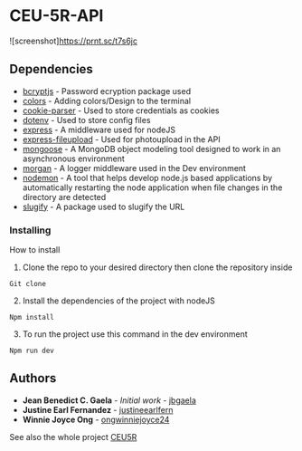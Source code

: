 # CEU-5R-API

![screenshot]https://prnt.sc/t7s6jc

## Dependencies

* [bcryptjs](https://www.npmjs.com/package/bcryptjs) - Password ecryption package used
* [colors](https://www.npmjs.com/package/colors) - Adding colors/Design to the terminal
* [cookie-parser](https://www.npmjs.com/package/cookie-parser) - Used to store credentials as cookies
* [dotenv](https://www.npmjs.com/package/dotenv) - Used to store config files
* [express](https://www.npmjs.com/package/express) - A middleware used for nodeJS
* [express-fileupload](https://www.npmjs.com/package/express-fileupload) - Used for photoupload in the API
* [mongoose](https://www.npmjs.com/package/mongoose) -  A MongoDB object modeling tool designed to work in an asynchronous environment
* [morgan](https://www.npmjs.com/package/morgan) - A logger middleware used in the Dev environment
* [nodemon](https://www.npmjs.com/package/nodemon) - A tool that helps develop node.js based applications by automatically restarting the node application when file changes in the directory are detected
* [slugify](https://www.npmjs.com/package/slugify) - A package used to slugify the URL

### Installing

How to install

1. Clone the repo to your desired directory then clone the repository inside
```
Git clone
```

2. Install the dependencies of the project with nodeJS
```
Npm install
```

3. To run the project use this command in the dev environment
```
Npm run dev
```

## Authors

* **Jean Benedict C. Gaela** - *Initial work* - [jbgaela](https://github.com/jbgaela)
* **Justine Earl Fernandez** - [justineearlfern](https://github.com/justineearlfern)
* **Winnie Joyce Ong** - [ongwinniejoyce24](https://github.com/ongwinniejoyce24)

See also the whole project [CEU5R](https://github.com/CEU5R)
